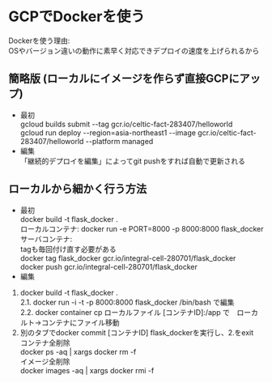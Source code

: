 # GCPでDockerを使う

Dockerを使う理由:  
OSやバージョン違いの動作に素早く対応できデプロイの速度を上げられるから

## 簡略版 (ローカルにイメージを作らず直接GCPにアップ)
- 最初  
gcloud builds submit --tag gcr.io/celtic-fact-283407/helloworld  
gcloud run deploy --region=asia-northeast1 --image gcr.io/celtic-fact-283407/helloworld --platform managed  
- 編集      
「継続的デプロイを編集」によってgit pushをすれば自動で更新される  



## ローカルから細かく行う方法
- 最初  
docker build -t flask_docker .  
ローカルコンテナ: docker run -e PORT=8000 -p 8000:8000 flask_docker  
サーバコンテナ:  
tagも毎回付け直す必要がある  
docker tag flask_docker gcr.io/integral-cell-280701/flask_docker  
docker push gcr.io/integral-cell-280701/flask_docker  
- 編集  
1. docker build -t flask_docker .  
2.1. docker run -i -t -p 8000:8000 flask_docker /bin/bash で編集  
2.2. docker container cp ローカルファイル [コンテナID]:/app で　ローカルト->コンテナにファイル移動  
3. 別のタブでdocker commit [コンテナID] flask_dockerを実行し、2.をexit  
コンテナ全削除  
docker ps -aq | xargs docker rm -f  
イメージ全削除  
docker images -aq | xargs docker rmi -f  

